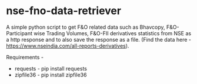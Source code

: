 # nse-fno-data-retriever

A simple python script to get F&O related data such as Bhavcopy, F&O-Participant wise Trading Volumes, F&O-FII derivatives statistics from NSE as a http response and to also save the response as a file. (Find the data here - https://www.nseindia.com/all-reports-derivatives).

Requirements -
* requests - pip install requests
* zipfile36 - pip install zipfile36
